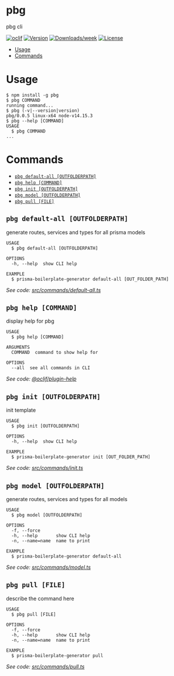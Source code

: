 pbg
=================

pbg cli

[![oclif](https://img.shields.io/badge/cli-oclif-brightgreen.svg)](https://oclif.io)
[![Version](https://img.shields.io/npm/v/pbg.svg)](https://npmjs.org/package/pbg)
[![Downloads/week](https://img.shields.io/npm/dw/pbg.svg)](https://npmjs.org/package/pbg)
[![License](https://img.shields.io/npm/l/pbg.svg)](https://github.com/NurbekGithub/pbg/blob/master/package.json)

<!-- toc -->
* [Usage](#usage)
* [Commands](#commands)
<!-- tocstop -->
# Usage
<!-- usage -->
```sh-session
$ npm install -g pbg
$ pbg COMMAND
running command...
$ pbg (-v|--version|version)
pbg/0.0.5 linux-x64 node-v14.15.3
$ pbg --help [COMMAND]
USAGE
  $ pbg COMMAND
...
```
<!-- usagestop -->
# Commands
<!-- commands -->
* [`pbg default-all [OUTFOLDERPATH]`](#pbg-default-all-outfolderpath)
* [`pbg help [COMMAND]`](#pbg-help-command)
* [`pbg init [OUTFOLDERPATH]`](#pbg-init-outfolderpath)
* [`pbg model [OUTFOLDERPATH]`](#pbg-model-outfolderpath)
* [`pbg pull [FILE]`](#pbg-pull-file)

## `pbg default-all [OUTFOLDERPATH]`

generate routes, services and types for all prisma models

```
USAGE
  $ pbg default-all [OUTFOLDERPATH]

OPTIONS
  -h, --help  show CLI help

EXAMPLE
  $ prisma-boilerplate-generator default-all [OUT_FOLDER_PATH]
```

_See code: [src/commands/default-all.ts](https://github.com/NurbekGithub/pbg/blob/v0.0.5/src/commands/default-all.ts)_

## `pbg help [COMMAND]`

display help for pbg

```
USAGE
  $ pbg help [COMMAND]

ARGUMENTS
  COMMAND  command to show help for

OPTIONS
  --all  see all commands in CLI
```

_See code: [@oclif/plugin-help](https://github.com/oclif/plugin-help/blob/v3.2.3/src/commands/help.ts)_

## `pbg init [OUTFOLDERPATH]`

init template

```
USAGE
  $ pbg init [OUTFOLDERPATH]

OPTIONS
  -h, --help  show CLI help

EXAMPLE
  $ prisma-boilerplate-generator init [OUT_FOLDER_PATH]
```

_See code: [src/commands/init.ts](https://github.com/NurbekGithub/pbg/blob/v0.0.5/src/commands/init.ts)_

## `pbg model [OUTFOLDERPATH]`

generate routes, services and types for all models

```
USAGE
  $ pbg model [OUTFOLDERPATH]

OPTIONS
  -f, --force
  -h, --help       show CLI help
  -n, --name=name  name to print

EXAMPLE
  $ prisma-boilerplate-generator default-all
```

_See code: [src/commands/model.ts](https://github.com/NurbekGithub/pbg/blob/v0.0.5/src/commands/model.ts)_

## `pbg pull [FILE]`

describe the command here

```
USAGE
  $ pbg pull [FILE]

OPTIONS
  -f, --force
  -h, --help       show CLI help
  -n, --name=name  name to print

EXAMPLE
  $ prisma-boilerplate-generator pull
```

_See code: [src/commands/pull.ts](https://github.com/NurbekGithub/pbg/blob/v0.0.5/src/commands/pull.ts)_
<!-- commandsstop -->
